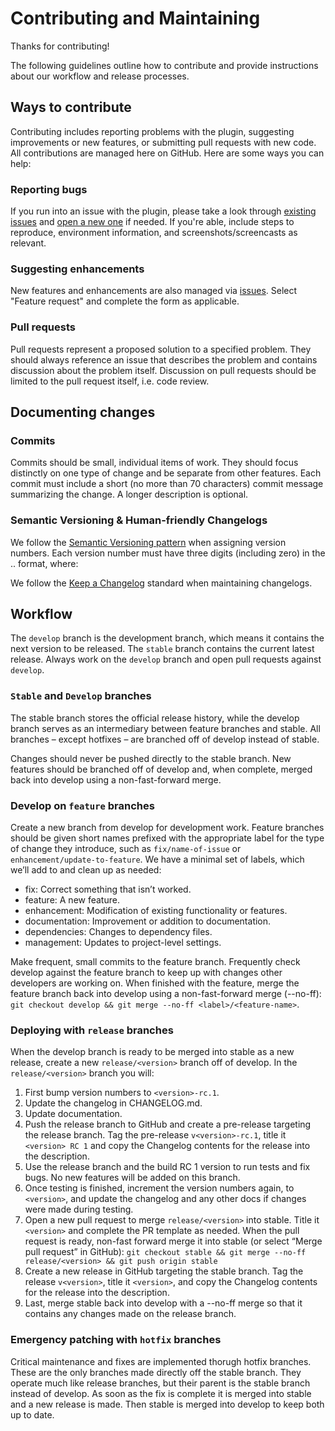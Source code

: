 # Contributing and Maintaining

Thanks for contributing!

The following guidelines outline how to contribute and provide instructions about our workflow and release processes.

## Ways to contribute

Contributing includes reporting problems with the plugin, suggesting improvements or new features, or submitting pull requests with new code. All contributions are managed here on GitHub. Here are some ways you can help:

### Reporting bugs

If you run into an issue with the plugin, please take a look through [existing issues](https://github.com/washingtonstateuniversity/hrswp-github-updater/issues) and [open a new one](https://github.com/washingtonstateuniversity/hrswp-github-updater/issues/new/choose) if needed. If you're able, include steps to reproduce, environment information, and screenshots/screencasts as relevant.

### Suggesting enhancements

New features and enhancements are also managed via [issues](https://github.com/washingtonstateuniversity/hrswp-github-updater/issues/new/choose). Select "Feature request" and complete the form as applicable.

### Pull requests

Pull requests represent a proposed solution to a specified problem. They should always reference an issue that describes the problem and contains discussion about the problem itself. Discussion on pull requests should be limited to the pull request itself, i.e. code review.

## Documenting changes

### Commits

Commits should be small, individual items of work. They should focus distinctly on one type of change and be separate from other features. Each commit must include a short (no more than 70 characters) commit message summarizing the change. A longer description is optional.

### Semantic Versioning & Human-friendly Changelogs

We follow the [Semantic Versioning pattern](https://semver.org/) when assigning version numbers. Each version number must have three digits (including zero) in the <major>.<minor>.<patch> format, where:

We follow the [Keep a Changelog](https://keepachangelog.com/en/1.0.0/) standard when maintaining changelogs.

## Workflow

The `develop` branch is the development branch, which means it contains the next version to be released. The `stable` branch contains the current latest release. Always work on the `develop` branch and open pull requests against `develop`.

### `Stable` and `Develop` branches

The stable branch stores the official release history, while the develop branch serves as an intermediary between feature branches and stable. All branches – except hotfixes – are branched off of develop instead of stable.

Changes should never be pushed directly to the stable branch. New features should be branched off of develop and, when complete, merged back into develop using a non-fast-forward merge.

### Develop on `feature` branches

Create a new branch from develop for development work. Feature branches should be given short names prefixed with the appropriate label for the type of change they introduce, such as `fix/name-of-issue` or `enhancement/update-to-feature`. We have a minimal set of labels, which we’ll add to and clean up as needed:

- fix: Correct something that isn’t worked.
- feature: A new feature.
- enhancement: Modification of existing functionality or features.
- documentation: Improvement or addition to documentation.
- dependencies: Changes to dependency files.
- management: Updates to project-level settings.

Make frequent, small commits to the feature branch. Frequently check develop against the feature branch to keep up with changes other developers are working on. When finished with the feature, merge the feature branch back into develop using a non-fast-forward merge (--no-ff): `git checkout develop && git merge --no-ff <label>/<feature-name>`.

### Deploying with `release` branches

When the develop branch is ready to be merged into stable as a new release, create a new `release/<version>` branch off of develop. In the `release/<version>` branch you will:

1. First bump version numbers to `<version>-rc.1`.
1. Update the changelog in CHANGELOG.md.
1. Update documentation.
1. Push the release branch to GitHub and create a pre-release targeting the release branch. Tag the pre-release `v<version>-rc.1`, title it `<version> RC 1` and copy the Changelog contents for the release into the description.
1. Use the release branch and the build RC 1 version to run tests and fix bugs. No new features will be added on this branch.
1. Once testing is finished, increment the version numbers again, to `<version>`, and update the changelog and any other docs if changes were made during testing.
1. Open a new pull request to merge `release/<version>` into stable. Title it `<version>` and complete the PR template as needed. When the pull request is ready, non-fast forward merge it into stable (or select “Merge pull request” in GitHub): `git checkout stable && git merge --no-ff release/<version> && git push origin stable`
1. Create a new release in GitHub targeting the stable branch. Tag the release `v<version>`, title it `<version>`, and copy the Changelog contents for the release into the description.
1. Last, merge stable back into develop with a --no-ff merge so that it contains any changes made on the release branch.

### Emergency patching with `hotfix` branches

Critical maintenance and fixes are implemented thorugh hotfix branches. These are the only branches made directly off the stable branch. They operate much like release branches, but their parent is the stable branch instead of develop. As soon as the fix is complete it is merged into stable and a new release is made. Then stable is merged into develop to keep both up to date.

